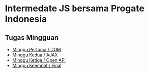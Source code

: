 # Intermedate JS bersama Progate Indonesia
## Tugas Mingguan 
- [Minggu Pertama / DOM](/bootcamps/progateid/intermediate-js/week-1/dom/)
- [Minggu Kedua / AJAX](/bootcamps/progateid/intermediate-js/week-2/ajax/)
- [Minggu Ketiga / Open API](/bootcamps/progateid/intermediate-js/week-3/open-api/)
- [Minggu Keempat / Final](/bootcamps/progateid/intermediate-js/week-4/final/)
